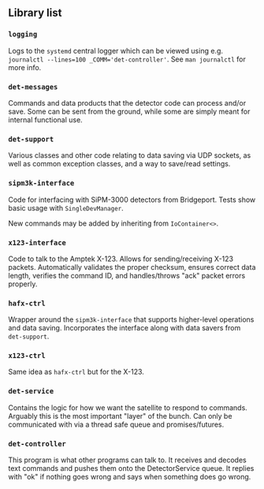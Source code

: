 ## Library list
### `logging`
Logs to the `systemd` central logger which can be
    viewed using e.g.
    `journalctl --lines=100 _COMM='det-controller'`.
See `man journalctl` for more info.

### `det-messages`
Commands and data products that the detector code can
    process and/or save.
Some can be sent from the ground,
    while some are simply meant for internal functional use.

### `det-support`
Various classes and other code relating to data saving via
    UDP sockets,
    as well as common exception classes,
    and a way to save/read settings.

### `sipm3k-interface`
Code for interfacing with SiPM-3000 detectors from Bridgeport.
Tests show basic usage with `SingleDevManager`.

New commands may be added by inheriting from `IoContainer<>`.

### `x123-interface`
Code to talk to the Amptek X-123.
Allows for sending/receiving X-123 packets.
Automatically validates the proper checksum,
    ensures correct data length,
    verifies the command ID,
    and handles/throws "ack" packet errors properly.

### `hafx-ctrl`
Wrapper around the `sipm3k-interface` that supports higher-level
    operations and data saving.
Incorporates the interface along with data savers from
    `det-support`.

### `x123-ctrl`
Same idea as `hafx-ctrl` but for the X-123.

### `det-service`
Contains the logic for how we want the satellite to respond to commands.
Arguably this is the most important "layer" of the bunch.
Can only be communicated with via a thread safe queue and promises/futures.

### `det-controller`
This program is what other programs can talk to.
It receives and decodes text commands and pushes them onto the DetectorService queue.
It replies with "ok" if nothing goes wrong and says when something does go wrong.
